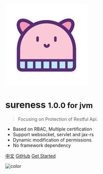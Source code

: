 ![logo](_media/hat-128.svg)

# sureness <small>1.0.0 for jvm</small>  

> Focusing on Protection of Restful Api.  

- Based on RBAC, Multiple certification
- Support websocket, servlet and jax-rs  
- Dynamic modification of permissions
- No framework dependency  

[中文](/cn/)
[GitHub](https://github.com/tomsun28/sureness/)
[Get Started](README.md)

![color](#e3f1ec)